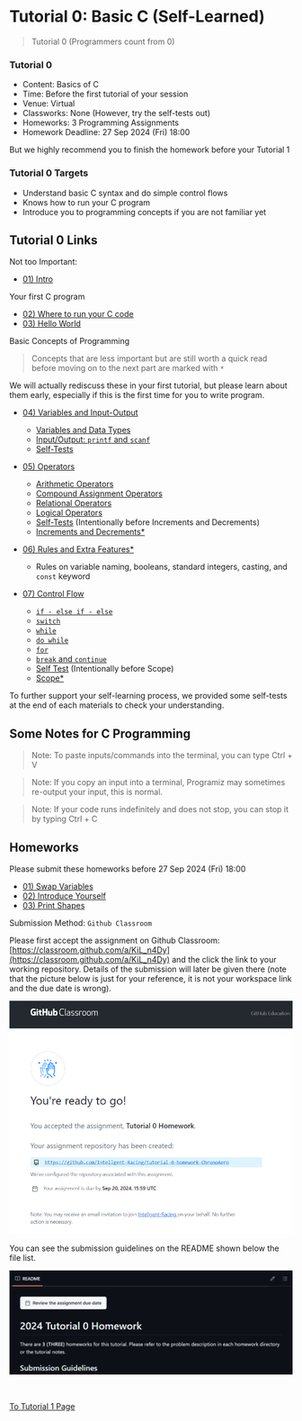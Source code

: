 # Tutorial 0: Basic C (Self-Learned)

> Tutorial 0 (Programmers count from 0)

### Tutorial 0

- Content: Basics of C
- Time: Before the first tutorial of your session
- Venue: Virtual
- Classworks: None (However, try the self-tests out)
- Homeworks: 3 Programming Assignments
- Homework Deadline: 27 Sep 2024 (Fri) 18:00

But we highly recommend you to finish the homework before your Tutorial 1

### Tutorial 0 Targets

* Understand basic C syntax and do simple control flows
* Knows how to run your C program
* Introduce you to programming concepts if you are not familiar yet

## Tutorial 0 Links

Not too Important:

* [01) Intro](01-intro.md)

Your first C program 

* [02) Where to run your C code](02-where-to-write-code.md)
* [03) Hello World](03-hello-world.md)

Basic Concepts of Programming

> Concepts that are less important but are still worth a quick read before moving on to the next part are marked with `*`

We will actually rediscuss these in your first tutorial, but please learn about them early, especially if this is the first time for you to write program.

* [04) Variables and Input-Output](04-variable-io.md) 
  * [Variables and Data Types](04-variable-io.md#variables-and-data-types)
  * [Input/Output: `printf` and `scanf`](04-variable-io.md#input-output-printf-and-scanf)
  * [Self-Tests](04-variable-io.md#self-test)


* [05) Operators](05-operators.md)
  * [Arithmetic Operators](05-operators.md#arithmetic-operators)
  * [Compound Assignment Operators](05-operators.md#compound-assignment-operators)
  * [Relational Operators](05-operators.md#relational-operators)
  * [Logical Operators](05-operators.md#logical-operators)
  * [Self-Tests](05-operators.md#self-test) (Intentionally before Increments and Decrements)
  * [Increments and Decrements*](05-operators.md#increments-and-decrements)


* [06) Rules and Extra Features*](06-rules-and-extra-features.md) 
  * Rules on variable naming, booleans, standard integers, casting, and `const` keyword

* [07) Control Flow](07-control-flow.md)
  * [`if - else if - else`](07-control-flow.md#if-else-if-and-else-statements)
  * [`switch`](07-control-flow.md#switch-statements)
  * [`while`](07-control-flow.md#while-loop)
  * [`do while`](07-control-flow.md#do-while-loop)
  * [`for`](07-control-flow.md#for-loop)
  * [`break` and `continue`](07-control-flow.md#break-and-continue)
  * [Self Test](07-control-flow.md#self-test) (Intentionally before Scope)
  * [Scope*](07-control-flow.md#scopes)


To further support your self-learning process, we provided some self-tests at the end of each materials to check your understanding.

## Some Notes for C Programming

> Note: To paste inputs/commands into the terminal, you can type Ctrl + V

> Note: If you copy an input into a terminal, Programiz may sometimes re-output your input, this is normal. 

> Note: If your code runs indefinitely and does not stop, you can stop it by typing Ctrl + C


## Homeworks

Please submit these homeworks before 27 Sep 2024 (Fri) 18:00

* [01) Swap Variables](homeworks/hw01-swap-variable.md)
* [02) Introduce Yourself](homeworks/hw02-introduce-yourself.md)
* [03) Print Shapes](homeworks/hw03-print-shapes.md)


Submission Method: `Github Classroom`

Please first accept the assignment on Github Classroom: [https://classroom.github.com/a/KiL_n4Dy](https://classroom.github.com/a/KiL_n4Dy) and the click the link to your working repository. Details of the submission will later be given there (note that the picture below is just for your reference, it is not your workspace link and the due date is wrong).

![alt text](./images/accept.png)

You can see the submission guidelines on the README shown below the file list.

![alt text](./images/submit_guide.png)

<br/>

[To Tutorial 1 Page](../tutorial-1-c-and-cubeide-setup/README.md)
